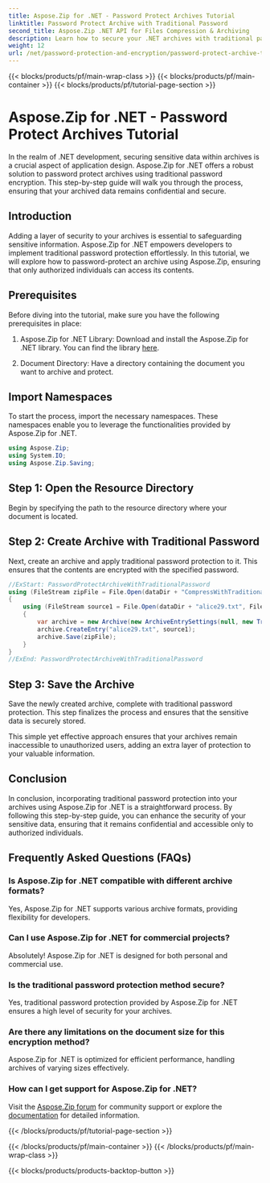 ```yaml
---
title: Aspose.Zip for .NET - Password Protect Archives Tutorial
linktitle: Password Protect Archive with Traditional Password
second_title: Aspose.Zip .NET API for Files Compression & Archiving
description: Learn how to secure your .NET archives with traditional password protection using Aspose.Zip. Follow our step-by-step guide for enhanced data confidentiality.
weight: 12
url: /net/password-protection-and-encryption/password-protect-archive-traditional-password/
---
```


{{< blocks/products/pf/main-wrap-class >}}
{{< blocks/products/pf/main-container >}}
{{< blocks/products/pf/tutorial-page-section >}}

# Aspose.Zip for .NET - Password Protect Archives Tutorial


In the realm of .NET development, securing sensitive data within archives is a crucial aspect of application design. Aspose.Zip for .NET offers a robust solution to password protect archives using traditional password encryption. This step-by-step guide will walk you through the process, ensuring that your archived data remains confidential and secure.

## Introduction

Adding a layer of security to your archives is essential to safeguarding sensitive information. Aspose.Zip for .NET empowers developers to implement traditional password protection effortlessly. In this tutorial, we will explore how to password-protect an archive using Aspose.Zip, ensuring that only authorized individuals can access its contents.

## Prerequisites

Before diving into the tutorial, make sure you have the following prerequisites in place:

1. Aspose.Zip for .NET Library: Download and install the Aspose.Zip for .NET library. You can find the library [here](https://releases.aspose.com/zip/net/).

2. Document Directory: Have a directory containing the document you want to archive and protect.

## Import Namespaces

To start the process, import the necessary namespaces. These namespaces enable you to leverage the functionalities provided by Aspose.Zip for .NET.

```csharp
using Aspose.Zip;
using System.IO;
using Aspose.Zip.Saving;
```

## Step 1: Open the Resource Directory

Begin by specifying the path to the resource directory where your document is located.

## Step 2: Create Archive with Traditional Password

Next, create an archive and apply traditional password protection to it. This ensures that the contents are encrypted with the specified password.

```csharp
//ExStart: PasswordProtectArchiveWithTraditionalPassword
using (FileStream zipFile = File.Open(dataDir + "CompressWithTraditionalEncryption_out.zip", FileMode.Create))
{
    using (FileStream source1 = File.Open(dataDir + "alice29.txt", FileMode.Open, FileAccess.Read))
    {
        var archive = new Archive(new ArchiveEntrySettings(null, new TraditionalEncryptionSettings("p@s$")));
        archive.CreateEntry("alice29.txt", source1);
        archive.Save(zipFile);
    }
}
//ExEnd: PasswordProtectArchiveWithTraditionalPassword 
```

## Step 3: Save the Archive

Save the newly created archive, complete with traditional password protection. This step finalizes the process and ensures that the sensitive data is securely stored.

This simple yet effective approach ensures that your archives remain inaccessible to unauthorized users, adding an extra layer of protection to your valuable information.

## Conclusion

In conclusion, incorporating traditional password protection into your archives using Aspose.Zip for .NET is a straightforward process. By following this step-by-step guide, you can enhance the security of your sensitive data, ensuring that it remains confidential and accessible only to authorized individuals.

## Frequently Asked Questions (FAQs)

### Is Aspose.Zip for .NET compatible with different archive formats?
Yes, Aspose.Zip for .NET supports various archive formats, providing flexibility for developers.

### Can I use Aspose.Zip for .NET for commercial projects?
Absolutely! Aspose.Zip for .NET is designed for both personal and commercial use.

### Is the traditional password protection method secure?
Yes, traditional password protection provided by Aspose.Zip for .NET ensures a high level of security for your archives.

### Are there any limitations on the document size for this encryption method?
Aspose.Zip for .NET is optimized for efficient performance, handling archives of varying sizes effectively.

### How can I get support for Aspose.Zip for .NET?
Visit the [Aspose.Zip forum](https://forum.aspose.com/c/zip/37) for community support or explore the [documentation](https://reference.aspose.com/zip/net/) for detailed information.



{{< /blocks/products/pf/tutorial-page-section >}}

{{< /blocks/products/pf/main-container >}}
{{< /blocks/products/pf/main-wrap-class >}}

{{< blocks/products/products-backtop-button >}}
